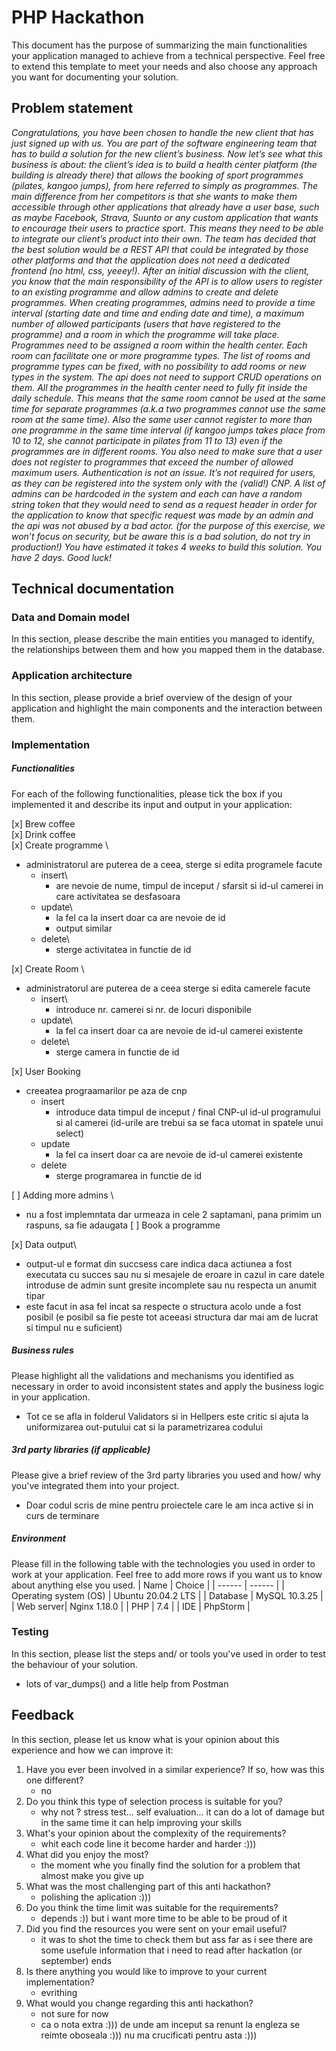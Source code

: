 # PHP Hackathon
This document has the purpose of summarizing the main functionalities your application managed to achieve from a technical perspective. Feel free to extend this template to meet your needs and also choose any approach you want for documenting your solution.

## Problem statement
*Congratulations, you have been chosen to handle the new client that has just signed up with us.  You are part of the software engineering team that has to build a solution for the new client’s business.
Now let’s see what this business is about: the client’s idea is to build a health center platform (the building is already there) that allows the booking of sport programmes (pilates, kangoo jumps), from here referred to simply as programmes. The main difference from her competitors is that she wants to make them accessible through other applications that already have a user base, such as maybe Facebook, Strava, Suunto or any custom application that wants to encourage their users to practice sport. This means they need to be able to integrate our client’s product into their own.
The team has decided that the best solution would be a REST API that could be integrated by those other platforms and that the application does not need a dedicated frontend (no html, css, yeeey!). After an initial discussion with the client, you know that the main responsibility of the API is to allow users to register to an existing programme and allow admins to create and delete programmes.
When creating programmes, admins need to provide a time interval (starting date and time and ending date and time), a maximum number of allowed participants (users that have registered to the programme) and a room in which the programme will take place.
Programmes need to be assigned a room within the health center. Each room can facilitate one or more programme types. The list of rooms and programme types can be fixed, with no possibility to add rooms or new types in the system. The api does not need to support CRUD operations on them.
All the programmes in the health center need to fully fit inside the daily schedule. This means that the same room cannot be used at the same time for separate programmes (a.k.a two programmes cannot use the same room at the same time). Also the same user cannot register to more than one programme in the same time interval (if kangoo jumps takes place from 10 to 12, she cannot participate in pilates from 11 to 13) even if the programmes are in different rooms. You also need to make sure that a user does not register to programmes that exceed the number of allowed maximum users.
Authentication is not an issue. It’s not required for users, as they can be registered into the system only with the (valid!) CNP. A list of admins can be hardcoded in the system and each can have a random string token that they would need to send as a request header in order for the application to know that specific request was made by an admin and the api was not abused by a bad actor. (for the purpose of this exercise, we won’t focus on security, but be aware this is a bad solution, do not try in production!)
You have estimated it takes 4 weeks to build this solution. You have 2 days. Good luck!*

## Technical documentation
### Data and Domain model
In this section, please describe the main entities you managed to identify, the relationships between them and how you mapped them in the database.
### Application architecture
In this section, please provide a brief overview of the design of your application and highlight the main components and the interaction between them.
###  Implementation
##### Functionalities
For each of the following functionalities, please tick the box if you implemented it and describe its input and output in your application:

[x] Brew coffee \
[x] Drink coffee \
[x] Create programme \
- administratorul are puterea de a ceea, sterge si edita programele facute
   - insert\
     - are nevoie de nume, timpul de inceput / sfarsit si id-ul camerei in care activitatea se desfasoara
   - update\
     - la fel ca la insert doar ca are nevoie de id
     - output similar
   - delete\
      - sterge activitatea in functie de id

[x] Create Room \
- administratorul are puterea de a ceea sterge si edita camerele facute
   - insert\
     - introduce nr. camerei si nr. de locuri disponibile
   - update\
     - la fel ca insert doar ca are nevoie de id-ul camerei existente
   - delete\
      - sterge camera in functie de id 
   
[x] User Booking
- creeatea prograamarilor pe aza de cnp  
  - insert
    - introduce data timpul de inceput / final CNP-ul id-ul programului si al camerei (id-urile are trebui sa se faca utomat in spatele unui select)
  - update
      - la fel ca insert doar ca are nevoie de id-ul camerei existente
   - delete
      - sterge programarea in functie de id
  
[ ] Adding more admins \
- nu a fost implemntata dar urmeaza in cele 2 saptamani, pana primim un raspuns, sa fie adaugata
[ ] Book a programme
  
[x] Data output\
- output-ul e format din succsess care indica daca actiunea a fost executata cu succes sau nu si mesajele de eroare in cazul in care datele introduse de admin sunt gresite incomplete sau nu respecta un anumit tipar
- este facut in asa fel incat sa respecte o structura acolo unde a fost posibil (e posibil sa fie peste tot aceeasi structura dar mai am de lucrat si timpul nu e suficient)

##### Business rules
Please highlight all the validations and mechanisms you identified as necessary in order to avoid inconsistent states and apply the business logic in your application.
 - Tot ce se afla in folderul Validators si in Hellpers este critic si ajuta la uniformizarea out-putului cat si la parametrizarea codului 
##### 3rd party libraries (if applicable)
Please give a brief review of the 3rd party libraries you used and how/ why you've integrated them into your project.
- Doar codul scris de mine pentru proiectele care le am inca active si in curs de terminare 
##### Environment
Please fill in the following table with the technologies you used in order to work at your application. Feel free to add more rows if you want us to know about anything else you used.
| Name | Choice |
| ------ | ------ |
| Operating system (OS) | Ubuntu 20.04.2 LTS |
| Database  | MySQL 10.3.25 |
| Web server| Nginx 1.18.0 |
| PHP |  7.4 |
| IDE | PhpStorm |

### Testing
In this section, please list the steps and/ or tools you've used in order to test the behaviour of your solution.
- lots of var_dumps() and a litle help from Postman
## Feedback
In this section, please let us know what is your opinion about this experience and how we can improve it:

1. Have you ever been involved in a similar experience? If so, how was this one different?
   - no
2. Do you think this type of selection process is suitable for you?
   - why not ? stress test... self evaluation... it can do a lot of damage but in the same time it can help improving your skills
3. What's your opinion about the complexity of the requirements?
   - whit each code line it become harder and harder :)))
4. What did you enjoy the most?
   - the moment whe you finally find the solution for a problem that almost make you give up
5. What was the most challenging part of this anti hackathon?
   - polishing the aplication :)))
6. Do you think the time limit was suitable for the requirements?
   - depends :)) but i want more time to be able to be proud of it
7. Did you find the resources you were sent on your email useful?
   - it was to shot the time to check them but ass far as i see there are some usefule information that i need to read after hackatlon (or september) ends
8. Is there anything you would like to improve to your current implementation?
   - evrithing
9. What would you change regarding this anti hackathon?
    - not sure for now
   - ca o nota extra :))) de unde am inceput sa renunt la engleza se reimte oboseala :))) nu ma crucificati pentru asta :)))
